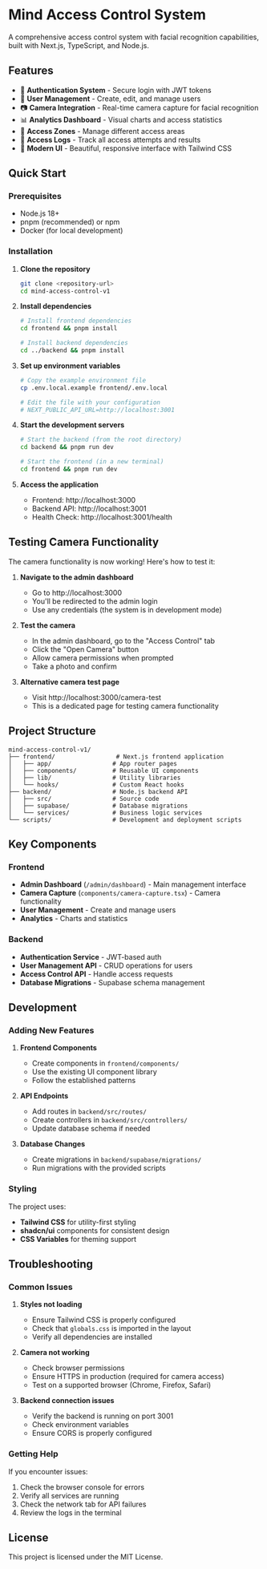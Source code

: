 # Mind Access Control System

A comprehensive access control system with facial recognition capabilities, built with Next.js, TypeScript, and Node.js.

## Features

- 🔐 **Authentication System** - Secure login with JWT tokens
- 👥 **User Management** - Create, edit, and manage users
- 📷 **Camera Integration** - Real-time camera capture for facial recognition
- 📊 **Analytics Dashboard** - Visual charts and access statistics
- 🏢 **Access Zones** - Manage different access areas
- 📝 **Access Logs** - Track all access attempts and results
- 🎨 **Modern UI** - Beautiful, responsive interface with Tailwind CSS

## Quick Start

### Prerequisites

- Node.js 18+ 
- pnpm (recommended) or npm
- Docker (for local development)

### Installation

1. **Clone the repository**
   ```bash
   git clone <repository-url>
   cd mind-access-control-v1
   ```

2. **Install dependencies**
   ```bash
   # Install frontend dependencies
   cd frontend && pnpm install
   
   # Install backend dependencies
   cd ../backend && pnpm install
   ```

3. **Set up environment variables**
   ```bash
   # Copy the example environment file
   cp .env.local.example frontend/.env.local
   
   # Edit the file with your configuration
   # NEXT_PUBLIC_API_URL=http://localhost:3001
   ```

4. **Start the development servers**
   ```bash
   # Start the backend (from the root directory)
   cd backend && pnpm run dev
   
   # Start the frontend (in a new terminal)
   cd frontend && pnpm run dev
   ```

5. **Access the application**
   - Frontend: http://localhost:3000
   - Backend API: http://localhost:3001
   - Health Check: http://localhost:3001/health

## Testing Camera Functionality

The camera functionality is now working! Here's how to test it:

1. **Navigate to the admin dashboard**
   - Go to http://localhost:3000
   - You'll be redirected to the admin login
   - Use any credentials (the system is in development mode)

2. **Test the camera**
   - In the admin dashboard, go to the "Access Control" tab
   - Click the "Open Camera" button
   - Allow camera permissions when prompted
   - Take a photo and confirm

3. **Alternative camera test page**
   - Visit http://localhost:3000/camera-test
   - This is a dedicated page for testing camera functionality

## Project Structure

```
mind-access-control-v1/
├── frontend/                 # Next.js frontend application
│   ├── app/                 # App router pages
│   ├── components/          # Reusable UI components
│   ├── lib/                 # Utility libraries
│   └── hooks/               # Custom React hooks
├── backend/                 # Node.js backend API
│   ├── src/                 # Source code
│   ├── supabase/            # Database migrations
│   └── services/            # Business logic services
└── scripts/                 # Development and deployment scripts
```

## Key Components

### Frontend
- **Admin Dashboard** (`/admin/dashboard`) - Main management interface
- **Camera Capture** (`components/camera-capture.tsx`) - Camera functionality
- **User Management** - Create and manage users
- **Analytics** - Charts and statistics

### Backend
- **Authentication Service** - JWT-based auth
- **User Management API** - CRUD operations for users
- **Access Control API** - Handle access requests
- **Database Migrations** - Supabase schema management

## Development

### Adding New Features

1. **Frontend Components**
   - Create components in `frontend/components/`
   - Use the existing UI component library
   - Follow the established patterns

2. **API Endpoints**
   - Add routes in `backend/src/routes/`
   - Create controllers in `backend/src/controllers/`
   - Update database schema if needed

3. **Database Changes**
   - Create migrations in `backend/supabase/migrations/`
   - Run migrations with the provided scripts

### Styling

The project uses:
- **Tailwind CSS** for utility-first styling
- **shadcn/ui** components for consistent design
- **CSS Variables** for theming support

## Troubleshooting

### Common Issues

1. **Styles not loading**
   - Ensure Tailwind CSS is properly configured
   - Check that `globals.css` is imported in the layout
   - Verify all dependencies are installed

2. **Camera not working**
   - Check browser permissions
   - Ensure HTTPS in production (required for camera access)
   - Test on a supported browser (Chrome, Firefox, Safari)

3. **Backend connection issues**
   - Verify the backend is running on port 3001
   - Check environment variables
   - Ensure CORS is properly configured

### Getting Help

If you encounter issues:
1. Check the browser console for errors
2. Verify all services are running
3. Check the network tab for API failures
4. Review the logs in the terminal

## License

This project is licensed under the MIT License.